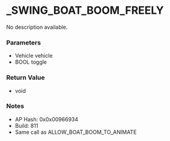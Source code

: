 # _SWING_BOAT_BOOM_FREELY

No description available.

### Parameters
* Vehicle vehicle
* BOOL toggle

### Return Value
* void

### Notes
* AP Hash: 0x0x00966934
* Build: 811
* Same call as ALLOW_BOAT_BOOM_TO_ANIMATE

